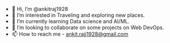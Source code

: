 - 👋 Hi, I’m @ankitraj1928
- 👀 I’m interested in Traveling and exploring new places.
- 🌱 I’m currently learning Data science and AI/ML.
- 💞️ I’m looking to collaborate on some projects on Web DevOps.
- 📫 How to reach me - ankit.rajj1928@gmail.com

<!---
ankitraj1928/ankitraj1928 is a ✨ special ✨ repository because its `README.md` (this file) appears on your GitHub profile.
You can click the Preview link to take a look at your changes.
--->
